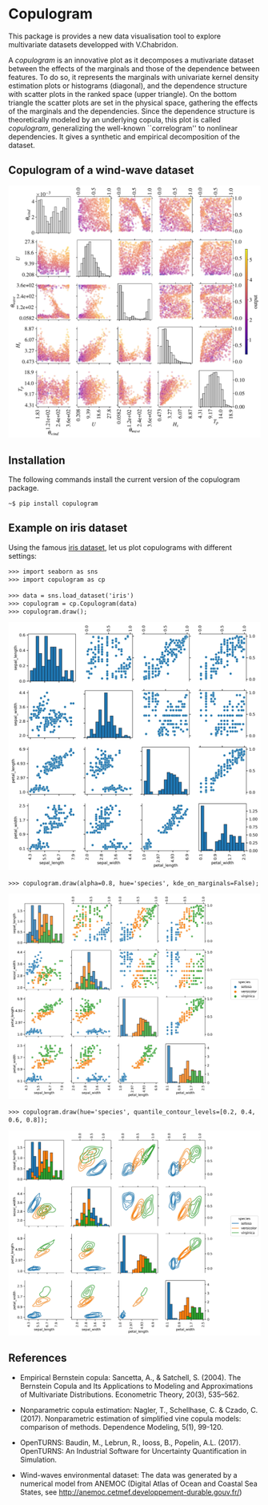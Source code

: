 # Copulogram

This package is provides a new data visualisation tool to explore multivariate datasets developped with V.Chabridon. 

A *copulogram* is an innovative plot as it decomposes a mutivariate dataset between the effects of the marginals and those of the dependence between features. To do so, it represents the marginals with univariate kernel density estimation plots or histograms (diagonal), and the dependence structure with scatter plots in the ranked space (upper triangle). On the bottom triangle the scatter plots are set in the physical space, gathering the effects of the marginals and the dependencies. Since the dependence structure is theoretically modeled by an underlying copula, this plot is called *copulogram*, generalizing the well-known ``correlogram'' to nonlinear dependencies. It gives a synthetic and empirical decomposition of the dataset.



## Copulogram of a wind-wave dataset

<img src="examples/figures/wind_waves_woutput.jpg" alt="Copulogram of wind-waves dataset" width="600"/>


## Installation 

The following commands install the current version of the copulogram package.
```
~$ pip install copulogram
```

## Example on iris dataset

Using the famous [iris dataset](https://en.wikipedia.org/wiki/Iris_flower_data_set), let us plot copulograms with different settings: 


```
>>> import seaborn as sns
>>> import copulogram as cp

>>> data = sns.load_dataset('iris')
>>> copulogram = cp.Copulogram(data)
>>> copulogram.draw();
```

<img src="examples/figures/iris1.jpg" alt="Copulogram of iris dataset" width="600"/>

```
>>> copulogram.draw(alpha=0.8, hue='species', kde_on_marginals=False);
```

<img src="examples/figures/iris2.jpg" alt="Copulogram of iris dataset" width="600"/>

```
>>> copulogram.draw(hue='species', quantile_contour_levels=[0.2, 0.4, 0.6, 0.8]);
```

<img src="examples/figures/iris_contours.jpg" alt="Copulogram of iris dataset" width="600"/>

## References 

- Empirical Bernstein copula: Sancetta, A., & Satchell, S. (2004). The Bernstein Copula and Its Applications to Modeling and Approximations of Multivariate Distributions. Econometric Theory, 20(3), 535–562. 

- Nonparametric copula estimation: Nagler, T., Schellhase, C. & Czado, C. (2017). Nonparametric estimation of simplified vine copula models: comparison of methods. Dependence Modeling, 5(1), 99-120.

- OpenTURNS: Baudin, M.,  Lebrun, R., Iooss, B., Popelin, A.L. (2017). OpenTURNS: An Industrial Software for Uncertainty Quantification in Simulation.

- Wind-waves environmental dataset: The data was generated by a 
numerical model from ANEMOC (Digital Atlas of Ocean
and Coastal Sea States, see http://anemoc.cetmef.developpement-durable.gouv.fr/)